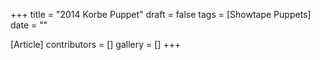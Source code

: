 +++
title = "2014 Korbe Puppet"
draft = false
tags = [Showtape Puppets]
date = ""

[Article]
contributors = []
gallery = []
+++